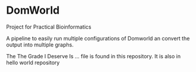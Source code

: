 # DomWorld
Project for Practical Bioinformatics

A pipeline to easily run multiple configurations of Domworld an convert the output into multiple graphs.


The The Grade I Deserve Is ... file is found in this repository. It is also in hello world repository
